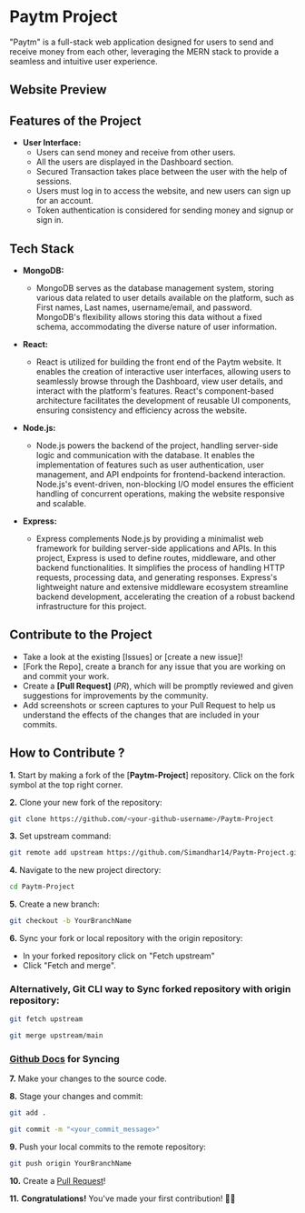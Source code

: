 # Paytm Project

"Paytm" is a full-stack web application designed for users to send and receive money from each other, leveraging the MERN stack to provide a seamless and intuitive user experience. 

## Website Preview

## Features of the Project

- **User Interface:**
  - Users can send money and receive from other users.
  - All the users are displayed in the Dashboard section.
  - Secured Transaction takes place between the user with the help of sessions.
  - Users must log in to access the website, and new users can sign up for an account.
  - Token authentication is considered for sending money and signup or sign in.

## Tech Stack

- **MongoDB:**
  - MongoDB serves as the database management system, storing various data related to user details available on the platform, such as First names, Last names, username/email, and password. MongoDB's flexibility allows storing this data without a fixed schema, accommodating the diverse nature of user information.

- **React:**
  - React is utilized for building the front end of the Paytm website. It enables the creation of interactive user interfaces, allowing users to seamlessly browse through the Dashboard, view user details, and interact with the platform's features. React's component-based architecture facilitates the development of reusable UI components, ensuring consistency and efficiency across the website.

- **Node.js:**
  - Node.js powers the backend of the project, handling server-side logic and communication with the database. It enables the implementation of features such as user authentication, user management, and API endpoints for frontend-backend interaction. Node.js's event-driven, non-blocking I/O model ensures the efficient handling of concurrent operations, making the website responsive and scalable.

- **Express:**
  - Express complements Node.js by providing a minimalist web framework for building server-side applications and APIs. In this project, Express is used to define routes, middleware, and other backend functionalities. It simplifies the process of handling HTTP requests, processing data, and generating responses. Express's lightweight nature and extensive middleware ecosystem streamline backend development, accelerating the creation of a robust backend infrastructure for this project.

## Contribute to the Project

- Take a look at the existing [Issues]<!--(https://github.com/Simandhar14/Paytm-Project)--> or [create a new issue]<!--(https://github.com/Simandhar14/Paytm-Project/issues/new/choose)-->!
- [Fork the Repo]<!--(https://github.com/Simandhar14/Paytm-Project/fork)-->, create a branch for any issue that you are working on and commit your work.
- Create a **[Pull Request]<!--(https://github.com/Simandhar14/Paytm-Project/compare)-->** (_PR_), which will be promptly reviewed and given suggestions for improvements by the community.
- Add screenshots or screen captures to your Pull Request to help us understand the effects of the changes that are included in your commits.
## How to Contribute ?

**1.** Start by making a fork of the [**Paytm-Project**]<!--(https://github.com/Simandhar14/Paytm-Project)--> repository. Click on the fork  symbol at the top right corner.

**2.** Clone your new fork of the repository:

```bash
git clone https://github.com/<your-github-username>/Paytm-Project
```

**3.** Set upstream command:

```bash
git remote add upstream https://github.com/Simandhar14/Paytm-Project.git
```

**4.** Navigate to the new project directory:

```bash
cd Paytm-Project
```

**5.** Create a new branch:

```bash
git checkout -b YourBranchName
```

**6.** Sync your fork or local repository with the origin repository:

- In your forked repository click on "Fetch upstream"
- Click "Fetch and merge".

### Alternatively, Git CLI way to Sync forked repository with origin repository:

```bash
git fetch upstream
```

```bash
git merge upstream/main
```

### [Github Docs](https://docs.github.com/en/github/collaborating-with-pull-requests/addressing-merge-conflicts/resolving-a-merge-conflict-on-github) for Syncing

**7.** Make your changes to the source code.

**8.** Stage your changes and commit:

```bash
git add .
```

```bash
git commit -m "<your_commit_message>"
```

**9.** Push your local commits to the remote repository:

```bash
git push origin YourBranchName
```

**10.** Create a [Pull Request](https://help.github.com/en/github/collaborating-with-issues-and-pull-requests/creating-a-pull-request)!

**11.** **Congratulations!** You've made your first contribution! 🙌🏼

